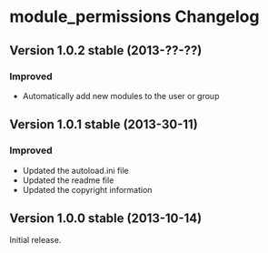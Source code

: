 module_permissions Changelog
============================

Version 1.0.2 stable (2013-??-??)
---------------------------------

### Improved
- Automatically add new modules to the user or group


Version 1.0.1 stable (2013-30-11)
---------------------------------

### Improved
- Updated the autoload.ini file
- Updated the readme file
- Updated the copyright information


Version 1.0.0 stable (2013-10-14)
---------------------------------

Initial release.